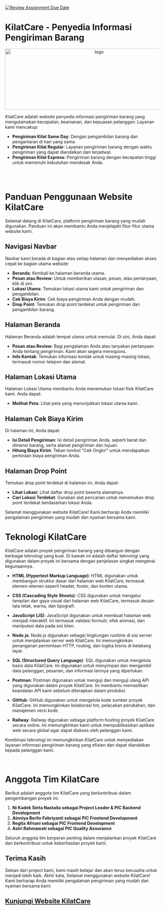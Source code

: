 [![Review Assignment Due Date](https://classroom.github.com/assets/deadline-readme-button-24ddc0f5d75046c5622901739e7c5dd533143b0c8e959d652212380cedb1ea36.svg)](https://classroom.github.com/a/0wBSnje4)
# KilatCare - Penyedia Informasi Pengiriman Barang
<p align="center">
  <img src="hhttps://kampus-merdeka-software-engineering.github.io/FE-Jayapura-20/asset/logo (2).png" alt="logo" width="600px" height="200px">
</p>
KilatCare adalah website penyedia informasi pengiriman barang yang mengutamakan kecepatan, keamanan, dan kepuasan pelanggan. 
Layanan kami mencakup:

- **Pengiriman Kilat Same Day**: Dengan pengambilan barang dan pengantaran di hari yang sama.
- **Pengiriman Kilat Regular**: Layanan pengiriman barang dengan waktu pengiriman yang dapat diandalkan dan terjadwal.
- **Pengiriman Kilat Express**: Pengiriman barang dengan kecepatan tinggi untuk memenuhi kebutuhan mendesak Anda.

<br><br>

# Panduan Penggunaan Website KilatCare

Selamat datang di KilatCare, platform pengiriman barang yang mudah digunakan. Panduan ini akan membantu Anda menjelajahi fitur-fitur utama website kami.

## Navigasi Navbar

Navbar kami berada di bagian atas setiap halaman dan menyediakan akses cepat ke bagian utama website:

- **Beranda**: Kembali ke halaman beranda utama.
- **Pesan atau Review**: Untuk memberikan ulasan, pesan, atau pertanyaan, klik di sini.
- **Lokasi Utama**: Temukan lokasi utama kami untuk pengiriman dan pengambilan.
- **Cek Biaya Kirim**: Cek biaya pengiriman Anda dengan mudah.
- **Drop Point**: Temukan drop point terdekat untuk pengiriman dan pengambilan barang.

## Halaman Beranda

Halaman Beranda adalah tempat utama untuk memulai. Di sini, Anda dapat:

- **Pesan atau Review**: Bagi pengalaman Anda atau tanyakan pertanyaan Anda tentang pengiriman. Kami akan segera merespons.
- **Info Kontak**: Temukan informasi kontak untuk masing-masing lokasi, termasuk nomor telepon dan alamat.

## Halaman Lokasi Utama

Halaman Lokasi Utama membantu Anda menemukan lokasi fisik KilatCare kami. Anda dapat:

- **Melihat Peta**: Lihat peta yang menunjukkan lokasi utama kami.

## Halaman Cek Biaya Kirim

Di halaman ini, Anda dapat:

- **Isi Detail Pengiriman**: Isi detail pengiriman Anda, seperti berat dan dimensi barang, serta alamat pengiriman dan tujuan.
- **Hitung Biaya Kirim**: Tekan tombol "Cek Ongkir" untuk mendapatkan perkiraan biaya pengiriman Anda.

## Halaman Drop Point

Temukan drop point terdekat di halaman ini. Anda dapat:

- **Lihat Lokasi**: Lihat daftar drop point beserta alamatnya.
- **Cari Lokasi Terdekat**: Gunakan alat pencarian untuk menemukan drop point terdekat berdasarkan lokasi Anda.

Selamat menggunakan website KilatCare! Kami berharap Anda memiliki pengalaman pengiriman yang mudah dan nyaman bersama kami.


# Teknologi KilatCare

KilatCare adalah proyek pengiriman barang yang dibangun dengan berbagai teknologi yang kuat. Di bawah ini adalah daftar teknologi yang digunakan dalam proyek ini bersama dengan penjelasan singkat mengenai kegunaannya.

- **HTML (Hypertext Markup Language)**: HTML digunakan untuk membangun struktur dasar dari halaman web KilatCare, termasuk elemen-elemen seperti header, footer, dan konten utama.

- **CSS (Cascading Style Sheets)**: CSS digunakan untuk mengatur tampilan dan gaya visual dari halaman web KilatCare, termasuk desain tata letak, warna, dan tipografi.

- **JavaScript (JS)**: JavaScript digunakan untuk membuat halaman web menjadi interaktif. Ini termasuk validasi formulir, efek animasi, dan manipulasi data pada sisi klien.

- **Node.js**: Node.js digunakan sebagai lingkungan runtime di sisi server untuk menjalankan server web KilatCare. Ini memungkinkan penanganan permintaan HTTP, routing, dan logika bisnis di belakang layar.

- **SQL (Structured Query Language)**: SQL digunakan untuk mengelola basis data KilatCare. Ini digunakan untuk menyimpan dan mengambil data pelanggan, pesanan, dan informasi lainnya yang diperlukan.

- **Postman**: Postman digunakan untuk menguji dan menguji ulang API yang digunakan dalam proyek KilatCare. Ini membantu memastikan keandalan API kami sebelum diterapkan dalam produksi.

- **GitHub**: GitHub digunakan untuk mengelola kode sumber proyek KilatCare. Ini memungkinkan kolaborasi tim, pelacakan perubahan, dan manajemen versi kode.

- **Railway**: Railway digunakan sebagai platform hosting proyek KilatCare secara online. Ini memungkinkan kami untuk mempublikasikan aplikasi web secara global agar dapat diakses oleh pelanggan kami.

Kombinasi teknologi ini memungkinkan KilatCare untuk menyediakan layanan informasi pengiriman barang yang efisien dan dapat diandalkan kepada pelanggan kami.

<br>

# Anggota Tim KilatCare

Berikut adalah anggota tim KilatCare yang berkontribusi dalam pengembangan proyek ini:

1. **Ni Kadek Sinta Nastalia sebagai Project Leader & PIC Backend Development**
2. **Ainniya Berlin Febriyanti sebagai PIC Frontend Development**
3. **Regita Afriani sebagai PIC Frontend Development**
4. **Astri Rahmawati sebagai PIC Quality Assurance**

Seluruh anggota tim berperan penting dalam menjalankan proyek KilatCare dan berkontribusi untuk keberhasilan proyek kami.


## Terima Kasih
Sekian dari project kami, kami masih belajar dan akan terus berusaha untuk menjadi lebih baik. Akhir kata, Selamat menggunakan website KilatCare! Kami berharap Anda memiliki pengalaman pengiriman yang mudah dan nyaman bersama kami.

## [Kunjungi Website KilatCare](https://kampus-merdeka-software-engineering.github.io/FE-Jayapura-20/)
